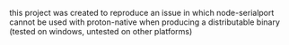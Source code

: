 this project was created to reproduce an issue in which node-serialport cannot be used with proton-native when producing a distributable binary (tested on windows, untested on other platforms)